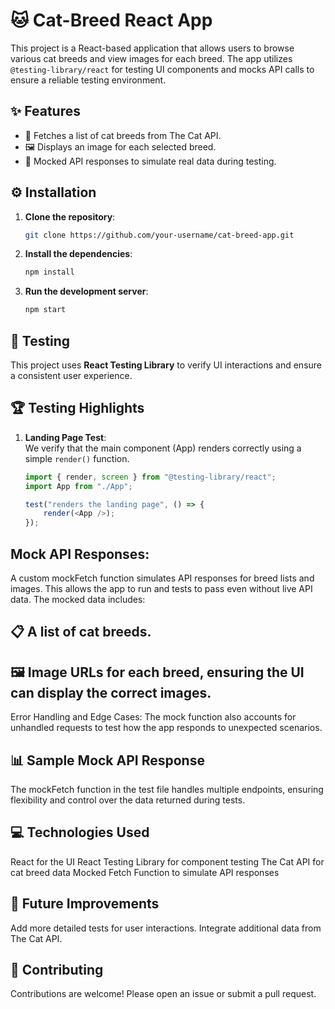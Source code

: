 # 🐱 Cat-Breed React App

This project is a React-based application that allows users to browse various cat breeds and view images for each breed. The app utilizes `@testing-library/react` for testing UI components and mocks API calls to ensure a reliable testing environment.

## ✨ Features

- 📜 Fetches a list of cat breeds from The Cat API.
- 🖼️ Displays an image for each selected breed.
- 🧪 Mocked API responses to simulate real data during testing.

## ⚙️ Installation

1. **Clone the repository**:
    ```bash
    git clone https://github.com/your-username/cat-breed-app.git
    ```
2. **Install the dependencies**:
    ```bash
    npm install
    ```

3. **Run the development server**:
    ```bash
    npm start
    ```

## 🧪 Testing

This project uses **React Testing Library** to verify UI interactions and ensure a consistent user experience.


## 🏆 Testing Highlights


1. **Landing Page Test**:  
   We verify that the main component (App) renders correctly using a simple `render()` function.

   ```javascript
   import { render, screen } from "@testing-library/react";
   import App from "./App";

   test("renders the landing page", () => {
       render(<App />);
   });
## Mock API Responses:
A custom mockFetch function simulates API responses for breed lists and images. This allows the app to run and tests to pass even without live API data. The mocked data includes:

## 📋 A list of cat breeds.
## 🖼️ Image URLs for each breed, ensuring the UI can display the correct images.
Error Handling and Edge Cases:
The mock function also accounts for unhandled requests to test how the app responds to unexpected scenarios.

## 📊 Sample Mock API Response
The mockFetch function in the test file handles multiple endpoints, ensuring flexibility and control over the data returned during tests. 

## 💻 Technologies Used
React for the UI
React Testing Library for component testing
The Cat API for cat breed data
Mocked Fetch Function to simulate API responses
## 🚀 Future Improvements
Add more detailed tests for user interactions.
Integrate additional data from The Cat API.
## 🤝 Contributing
Contributions are welcome! Please open an issue or submit a pull request.

